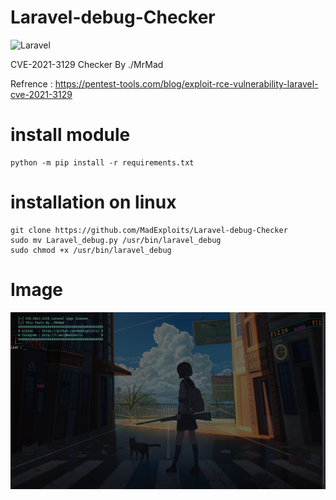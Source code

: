 # Laravel-debug-Checker

![Laravel](https://img.shields.io/badge/Laravel-FF2D20?style=for-the-badge&logo=laravel&logoColor=white)

CVE-2021-3129 Checker By ./MrMad

Refrence : https://pentest-tools.com/blog/exploit-rce-vulnerability-laravel-cve-2021-3129


# install module

```
python -m pip install -r requirements.txt
```

# installation on linux

```
git clone https://github.com/MadExploits/Laravel-debug-Checker
sudo mv Laravel_debug.py /usr/bin/laravel_debug
sudo chmod +x /usr/bin/laravel_debug
```

# Image
<img src="https://github.com/MadExploits/Laravel-debug-Checker/blob/main/Screenshot%20from%202022-12-10%2011-04-30.png?raw=true" style="widht:100%;">
